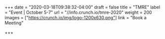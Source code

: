 +++
date = "2020-03-18T09:38:32-04:00"
draft = false
title = "TMRE"
label = "Event | October 5-7"
url = "//info.crunch.io/tmre-2020"
weight = 200
images = ["https://crunch.io/img/logo-1200x630.png"]
link = "Book a Meeting"

+++
